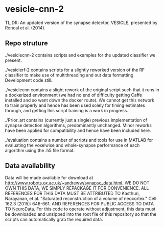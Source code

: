 # vesicle-cnn-2
TL;DR: An updated version of the synapse detector, VESICLE, presented by Roncal et al. (2014).

## Repo struture
./vesiclecnn-2 contains scripts and examples for the updated classifier we present.

./vesiclerf-2 contains scripts for a slightly reworked version of the RF classifier to make use of multithreading and out data formatting. Development code still.

./vesiclecnn contains a slight rework of the original script such that it runs in a dockerized environment (we had no end of difficulty getting Caffe installed and so went down the docker route). We cannot get this network to train properly and hence has been used solely for timing estimates through, and getting this script training is a work in progress.

./Prior\_art contains (currently just a single) previous implementation of synapse detection algorithms, predominantly unchanged. Minor reworks have been applied for compatibility and hence have been included here. 

./evaluation contains a number of scripts and tools for use in MATLAB for evaluating the voxelwise and whole-synapse performance of each algorithm using the .h5 file format.

## Data availability
Data will be made available for download at <http://www.robots.ox.ac.uk/~andreww/synapse_data.html>. 
WE DO NOT OWN THIS DATA, WE SIMPLY REPACKAGE IT FOR CONVENIENCE. ALL REFERENCES FOR THIS DATA MUST BE ATTRIBUTED TO Kasthuri, Narayanan, et al. "Saturated reconstruction of a volume of neocortex." Cell 162.3 (2015): 648-661. AND REFERENCES FOR PUBLIC ACCESS TO DATA TO [NeuroData](https://neurodata.io>). 
For this code to operate without adjustment, this data must be downloaded and unzipped into the root file of this repository so that the scripts can automatically grab the required data.
